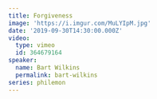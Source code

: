 ```yaml
---
title: Forgiveness
image: 'https://i.imgur.com/MuLYIpM.jpg'
date: '2019-09-30T14:30:00.000Z'
video:
  type: vimeo
  id: 364679164
speaker:
  name: Bart Wilkins
  permalink: bart-wilkins
series: philemon
---
```


